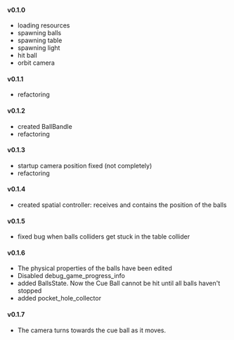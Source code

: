 #### v0.1.0
* loading resources
* spawning balls
* spawning table
* spawning light
* hit ball
* orbit camera
#### v0.1.1
* refactoring
#### v0.1.2
* created BallBandle
* refactoring
#### v0.1.3
* startup camera position fixed (not completely)
* refactoring
#### v0.1.4
* created spatial controller: receives and contains the position of the balls
#### v0.1.5
* fixed bug when balls colliders get stuck in the table collider
#### v0.1.6
* The physical properties of the balls have been edited
* Disabled debug_game_progress_info
* added BallsState. Now the Cue Ball cannot be hit until all balls haven't stopped
* added pocket_hole_collector
#### v0.1.7
* The camera turns towards the cue ball as it moves.